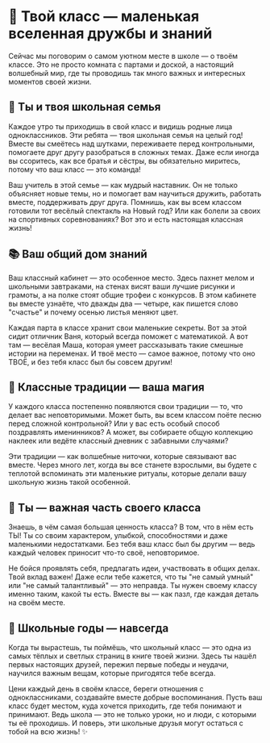 # 🏫 Твой класс — маленькая вселенная дружбы и знаний

Сейчас мы поговорим о самом уютном месте в школе — о твоём классе. Это не просто комната с партами и доской, а настоящий волшебный мир, где ты проводишь так много важных и интересных моментов своей жизни.

## 👫 Ты и твоя школьная семья

Каждое утро ты приходишь в свой класс и видишь родные лица одноклассников. Эти ребята — твоя школьная семья на целый год! Вместе вы смеётесь над шутками, переживаете перед контрольными, помогаете друг другу разобраться в сложных темах. Даже если иногда вы ссоритесь, как все братья и сёстры, вы обязательно миритесь, потому что ваш класс — это команда!

Ваш учитель в этой семье — как мудрый наставник. Он не только объясняет новые темы, но и помогает вам научиться дружить, работать вместе, поддерживать друг друга. Помнишь, как вы всем классом готовили тот весёлый спектакль на Новый год? Или как болели за своих на спортивных соревнованиях? Вот это и есть настоящая классная жизнь!

## 📚 Ваш общий дом знаний

Ваш классный кабинет — это особенное место. Здесь пахнет мелом и школьными завтраками, на стенах висят ваши лучшие рисунки и грамоты, а на полке стоят общие трофеи с конкурсов. В этом кабинете вы вместе узнаёте, что дважды два — четыре, как пишется слово "счастье" и почему осенью листья меняют цвет.

Каждая парта в классе хранит свои маленькие секреты. Вот за этой сидит отличник Ваня, который всегда поможет с математикой. А вот там — весёлая Маша, которая умеет рассказывать такие смешные истории на переменах. И твоё место — самое важное, потому что оно ТВОЁ, и без тебя класс был бы совсем другим!

## 🎉 Классные традиции — ваша магия

У каждого класса постепенно появляются свои традиции — то, что делает вас неповторимыми. Может быть, вы всем классом поёте песню перед сложной контрольной? Или у вас есть особый способ поздравлять именинников? А может, вы собираете общую коллекцию наклеек или ведёте классный дневник с забавными случаями?

Эти традиции — как волшебные ниточки, которые связывают вас вместе. Через много лет, когда вы все станете взрослыми, вы будете с теплотой вспоминать эти маленькие ритуалы, которые делали вашу школьную жизнь такой особенной.

## 🌟 Ты — важная часть своего класса

Знаешь, в чём самая большая ценность класса? В том, что в нём есть ТЫ! Ты со своим характером, улыбкой, способностями и даже маленькими недостатками. Без тебя ваш класс был бы другим — ведь каждый человек приносит что-то своё, неповторимое.

Не бойся проявлять себя, предлагать идеи, участвовать в общих делах. Твой вклад важен! Даже если тебе кажется, что ты "не самый умный" или "не самый талантливый" — это неправда. Ты нужен своему классу именно таким, какой ты есть. Вместе вы — как пазл, где каждая деталь на своём месте.

## 💖 Школьные годы — навсегда

Когда ты вырастешь, ты поймёшь, что школьный класс — это одна из самых тёплых и светлых страниц в книге твоей жизни. Здесь ты нашёл первых настоящих друзей, пережил первые победы и неудачи, научился важным вещам, которые пригодятся тебе всегда.

Цени каждый день в своём классе, береги отношения с одноклассниками, создавайте вместе добрые воспоминания. Пусть ваш класс будет местом, куда хочется приходить, где тебя понимают и принимают. Ведь школа — это не только уроки, но и люди, с которыми ты её проходишь. И поверь, эти школьные друзья могут остаться с тобой на всю жизнь! ✨